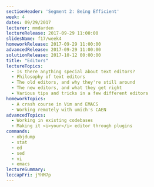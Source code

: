 ```yaml
---
sectionHeader: 'Segment 2: Being Efficient'
week: 4
dates: 09/29/2017
lecturer: mmdarden
lectureRelease: 2017-09-29 11:00:00
slidesName: f17/week4
homeworkRelease: 2017-09-29 11:00:00
advancedRelease: 2017-09-29 11:00:00
solutionRelease: 2017-10-12 00:00:00
title: "Editors"
lectureTopics:
  - Is there anything special about text editors?
  - Philosophy of text editors
  - The old editors, and why they're still around
  - The new editors, and what they get right
  - Various tips and tricks in a few different editors
homeworkTopics:
  - A crash course in Vim and EMACS
  - Working remotely with umich's CAEN
advancedTopics:
  - Working in existing codebases
  - Making it <i>your</i> editor through plugins
commands:
  - objdump
  - stat
  - ed
  - sed
  - vi
  - emacs
lectureSummary:
leccapFri: jYHM7p
---
```


